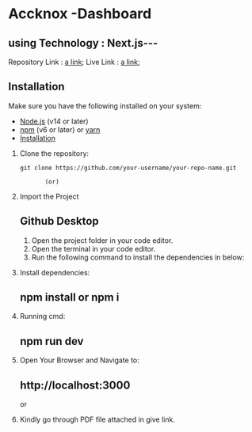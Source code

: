 # Accknox -Dashboard

## using Technology : Next.js---

Repository Link : [a link](https://github.com/naveenkumarr-onyx/accuknox-dashboard);
Live Link : [a link](https://accuknox-dashboard-iota.vercel.app/);

## Installation

Make sure you have the following installed on your system:

- [Node.js](https://nodejs.org/en/) (v14 or later)
- [npm](https://www.npmjs.com/) (v6 or later) or [yarn](https://yarnpkg.com/)
- [Installation](#installation)

1. Clone the repository:

   ```github
   git clone https://github.com/your-username/your-repo-name.git

          (or)

   ```

2. Import the Project

   ## Github Desktop

   1. Open the project folder in your code editor.
   2. Open the terminal in your code editor.
   3. Run the following command to install the dependencies in below:

3. Install dependencies:

   ## npm install or npm i

4. Running cmd:

   ## npm run dev

5. Open Your Browser and Navigate to:

   ## http://localhost:3000

   or

6. Kindly go through PDF file attached in give link.
